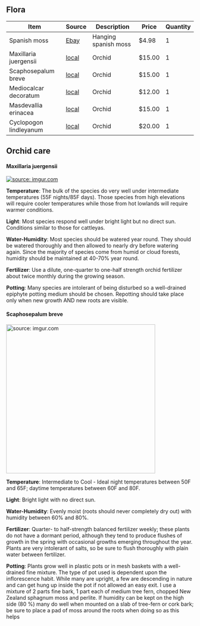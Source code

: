 ## Flora

Item | Source | Description | Price | Quantity
--- | --- | --- | --- | --- 
Spanish moss | [Ebay](http://www.ebay.com/itm/192060515502?_trksid=p2060353.m2749.l2649&ssPageName=STRK%3AMEBIDX%3AIT) | Hanging spanish moss | $4.98 | 1
Maxillaria juergensii | [local](http://www.orchidspecies.com/maxjuergensi.htm) | Orchid | $15.00 | 1
Scaphosepalum breve | [local](http://www.orchidspecies.com/scaphobreve.htm) | Orchid | $15.00 | 1
Mediocalcar decoratum | [local](http://www.orchidspecies.com/mediocalcdecoratum.htm) | Orchid | $12.00 | 1
Masdevallia erinacea | [local](http://www.orchidspecies.com/masderinacea.htm) | Orchid | $15.00 | 1
Cyclopogon lindleyanum | [local](http://www.aos.org/orchids/orchids-a-to-z/letter-c/cyclopogon.aspx) | Orchid | $20.00 | 1


## Orchid care

#### Maxillaria juergensii
<a href="http://imgur.com/p21V4XT"><img src="http://i.imgur.com/p21V4XT.jpg" title="source: imgur.com" /></a>

**Temperature**:	The bulk of the species do very well under intermediate temperatures (55F nights/85F days). Those species from high elevations will require cooler temperatures while those from hot lowlands will require warmer conditions.

**Light**:	Most species respond well under bright light but no direct sun. Conditions similar to those for cattleyas.

**Water-Humidity**:	Most species should be watered year round. They should be watered thoroughly and then allowed to nearly dry before watering again. Since the majority of species come from humid or cloud forests, humidity should be maintained at 40-70% year round.

**Fertilizer**:	Use a dilute, one-quarter to one-half strength orchid fertilizer about twice monthly during the growing season.

**Potting**:	Many species are intolerant of being disturbed so a well-drained epiphyte potting medium should be chosen. Repotting should take place only when new growth AND new roots are visible.

#### Scaphosepalum breve
<a href="http://imgur.com/cJuxAqx"><img src="http://i.imgur.com/cJuxAqx.jpg" title="source: imgur.com" height=400/></a>

**Temperature**:	Intermediate to Cool - Ideal night temperatures between 50F and 65F; daytime temperatures between 60F and 80F.

**Light**:	Bright light with no direct sun.

**Water-Humidity**:	Evenly moist (roots should never completely dry out) with humidity between 60% and 80%.

**Fertilizer**:	Quarter- to half-strength balanced fertilizer weekly; these plants do not have a dormant period, although they tend to produce flushes of growth in the spring with occasional growths emerging throughout the year. Plants are very intolerant of salts, so be sure to flush thoroughly with plain water between fertilizer.

**Potting**:	Plants grow well in plastic pots or in mesh baskets with a well-drained fine mixture. The type of pot used is dependent upon the inflorescence habit. While many are upright, a few are descending in nature and can get hung up inside the pot if not allowed an easy exit. I use a mixture of 2 parts fine bark, 1 part each of medium tree fern, chopped New Zealand sphagnum moss and perlite. If humidity can be kept on the high side (80 %) many do well when mounted on a slab of tree-fern or cork bark; be sure to place a pad of moss around the roots when doing so as this helps
